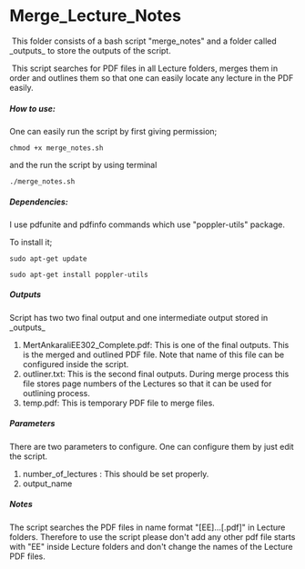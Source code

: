 # Merge_Lecture_Notes
​	This folder consists of a bash script "merge_notes" and a folder called _outputs\_ to store the outputs of the script. 

​	This script searches for PDF files in all Lecture folders, merges them   in order and outlines them so that one can easily locate any lecture in the PDF easily. 

##### How to use: 

One can easily run the script by first giving permission; 

`chmod +x merge_notes.sh`

and the run the script by using terminal

`./merge_notes.sh`

##### Dependencies:

I use pdfunite and pdfinfo commands which use "poppler-utils" package. 

To install it;

`sudo apt-get update`

`sudo apt-get install poppler-utils`

##### Outputs

Script has two two final output and one intermediate output stored in _outputs\_

1. MertAnkaraliEE302_Complete.pdf: This is one of the final outputs. This is the merged and outlined PDF file. Note that name of this file can be configured inside the script. 
2. outliner.txt: This is the second final outputs. During merge process this file stores page numbers of the Lectures so that it can be used  for outlining process.
3. temp.pdf: This is temporary PDF file to merge files.

##### Parameters

There are two parameters to configure. One can configure them by just edit the script.

1. number_of_lectures : This should be set properly.
2. output_name

##### Notes

The script searches the PDF files in name format "[EE]...[.pdf]"  in Lecture folders. Therefore to use the script please don't add any other pdf file starts with "EE" inside Lecture folders and don't change the names of the Lecture PDF files.

